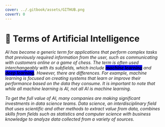```yaml
---
cover: ../.gitbook/assets/GITHUB.png
coverY: 0
---
```


# 🧿 Terms of Artificial Intelligence

_AI has become a generic term for applications that perform complex tasks that previously required information from the user, such as communicating with customers online or a game of chess. The term is often used interchangeably with its subfields, which include <mark style="background-color:blue;">**machine learning**</mark> and <mark style="background-color:blue;">**deep learning**</mark>. However, there are differences. For example, machine learning is focused on creating systems that learn or improve their performance based on the data they consume. It is important to note that while all machine learning is AI, not all AI is machine learning._

_To get the full value of AI, many companies are making significant investments in data science teams. Data science, an interdisciplinary field that uses scientific and other methods to extract value from data, combines skills from fields such as statistics and computer science with business knowledge to analyze data collected from a variety of sources._
